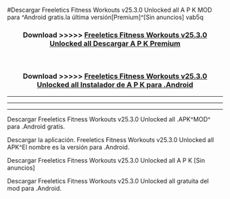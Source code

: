 #Descargar Freeletics Fitness Workouts v25.3.0 Unlocked all  A P K MOD para ^Android gratis.la última versión[Premium]^[Sin anuncios] vab5q



<div align="center">
<h3>Download >>>>> <a href="https://es-web.web.app/?es= Freeletics Fitness Workouts v25.3.0 Unlocked all ">Freeletics Fitness Workouts v25.3.0 Unlocked all  Descargar A P K Premium</a></h3><br>

<h3>Download >>>>> <a href="https://es-web.web.app/?es= Freeletics Fitness Workouts v25.3.0 Unlocked all ">Freeletics Fitness Workouts v25.3.0 Unlocked all  Instalador de A P K para .Android</a></h3>
</div>


----------------------------------------------------------

----------------------------------------------------------

----------------------------------------------------------

Descargar Freeletics Fitness Workouts v25.3.0 Unlocked all  .APK^MOD^ para .Android gratis.

Descargar la aplicación. Freeletics Fitness Workouts v25.3.0 Unlocked all  APK^El nombre es la versión para .Android.

Descargar Freeletics Fitness Workouts v25.3.0 Unlocked all  A P K [Sin anuncios]

Descargar Freeletics Fitness Workouts v25.3.0 Unlocked all  gratuita del mod para .Android.